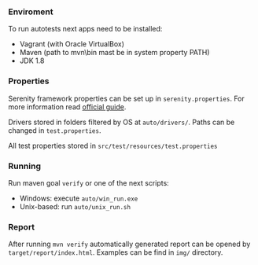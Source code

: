 ### Enviroment

To run autotests next apps need to be installed:
* Vagrant (with Oracle VirtualBox)
* Maven (path to mvn\bin mast be in system property PATH)
* JDK 1.8

### Properties

Serenity framework properties can be set up in `serenity.properties`. 
For more information read
<a href="http://thucydides.info/docs/serenity/#_serenity_system_properties_and_configuration" title="Serenity properties and configuration">official guide</a>.

Drivers stored in folders filtered by OS at `auto/drivers/`. Paths can be changed in `test.properties`.

All test properties stored in `src/test/resources/test.properties`

### Running
Run maven goal `verify` or one of the next scripts: 
* Windows: execute `auto/win_run.exe`
* Unix-based: run `auto/unix_run.sh`

### Report 
After running `mvn verify` automatically generated report can be opened by `target/report/index.html`.
Examples can be find in `img/` directory.
